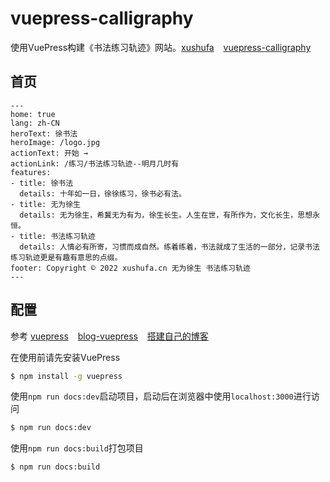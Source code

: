 # vuepress-calligraphy

使用VuePress构建《书法练习轨迹》网站。[xushufa]( https://xushufa.cn ) &ensp; [vuepress-calligraphy]( https://scott180.github.io/vuepress-calligraphy )

## 首页

```
---
home: true
lang: zh-CN
heroText: 徐书法
heroImage: /logo.jpg
actionText: 开始 →
actionLink: /练习/书法练习轨迹--明月几时有
features:
- title: 徐书法
  details: 十年如一日，徐徐练习，徐书必有法。
- title: 无为徐生
  details: 无为徐生，希冀无为有为，徐生长生。人生在世，有所作为，文化长生，思想永恒。
- title: 书法练习轨迹
  details: 人情必有所寄，习惯而成自然。练着练着，书法就成了生活的一部分，记录书法练习轨迹更是有趣有意思的点缀。
footer: Copyright © 2022 xushufa.cn 无为徐生 书法练习轨迹
---
```

## 配置

参考 [vuepress]( https://vuepress.vuejs.org/zh/ ) &ensp; [blog-vuepress]( https://github.com/codeteenager/blog-vuepress )  &ensp; [搭建自己的博客]( https://segmentfault.com/a/1190000015237352 )

在使用前请先安装VuePress

```sh
$ npm install -g vuepress
```

使用`npm run docs:dev`启动项目，启动后在浏览器中使用`localhost:3000`进行访问
```sh
$ npm run docs:dev
```

使用`npm run docs:build`打包项目
```sh
$ npm run docs:build
```